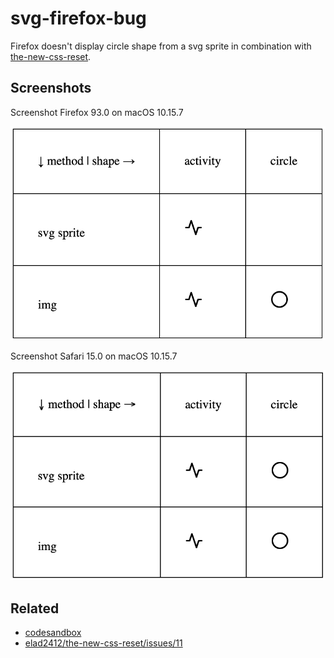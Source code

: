 # svg-firefox-bug

Firefox doesn't display circle shape from a svg sprite in combination with [the-new-css-reset](https://github.com/elad2412/the-new-css-reset).

## Screenshots

Screenshot Firefox 93.0 on macOS 10.15.7

![A table with an empty cell where a circle should be](screenshot-ff93.png)

Screenshot Safari 15.0 on macOS 10.15.7

![A table with all 4 shapes renderd correctly](screenshot-safari15.png)

## Related

+ [codesandbox](https://codesandbox.io/s/reqrh)
+ [elad2412/the-new-css-reset/issues/11](https://github.com/elad2412/the-new-css-reset/issues/11)
